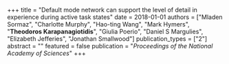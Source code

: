 +++
title = "Default mode network can support the level of detail in experience during active task states"
date = 2018-01-01
authors = ["Mladen Sormaz", "Charlotte Murphy", "Hao-ting Wang", "Mark Hymers", "**Theodoros Karapanagiotidis**", "Giulia Poerio", "Daniel S Margulies", "Elizabeth Jefferies", "Jonathan Smallwood"]
publication_types = ["2"]
abstract = ""
featured = false
publication = "*Proceedings of the National Academy of Sciences*"
+++

